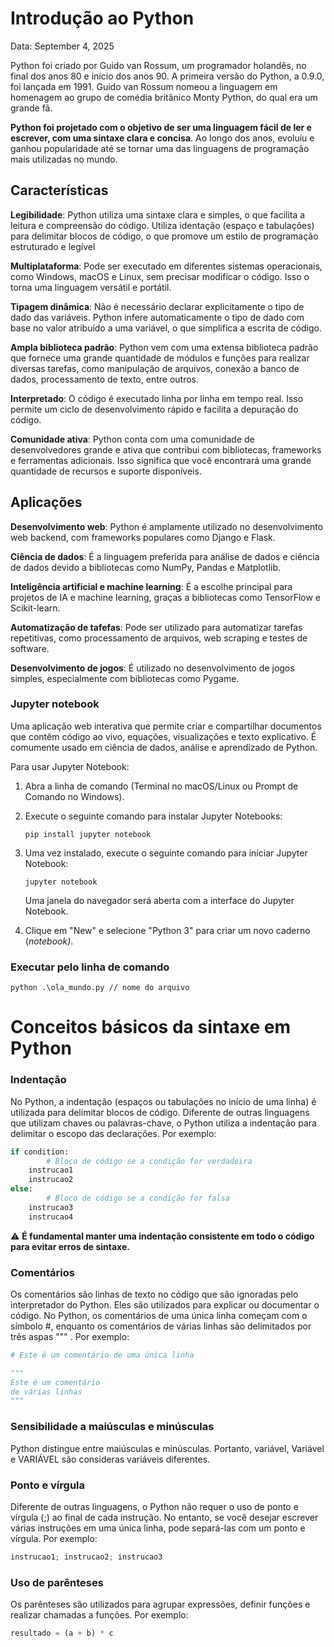 # Introdução ao Python

Data: September 4, 2025

Python foi criado por Guido van Rossum, um programador holandês, no final dos anos 80 e início dos anos 90. A primeira versão do Python, a 0.9.0, foi lançada em 1991. Guido van Rossum nomeou a linguagem em homenagem ao grupo de comédia britânico Monty Python, do qual era um grande fã.

**Python foi projetado com o objetivo de ser uma linguagem fácil de ler e escrever, com uma sintaxe clara e concisa**. Ao longo dos anos, evoluiu e ganhou popularidade até se tornar uma das linguagens de programação mais utilizadas no mundo.

## Características

**Legibilidade**: Python utiliza uma sintaxe clara e simples, o que facilita a leitura e compreensão do código. Utiliza identação (espaço e tabulações) para delimitar blocos de código, o que promove um estilo de programação estruturado e legível

**Multiplataforma**: Pode ser executado em diferentes sistemas operacionais, como Windows, macOS e Linux, sem precisar modificar o código. Isso o torna uma linguagem versátil e portátil.

**Tipagem dinâmica**: Não é necessário declarar explicitamente o tipo de dado das variáveis. Python infere automaticamente o tipo de dado com base no valor atribuído a uma variável, o que simplifica a escrita de código.

**Ampla biblioteca padrão**: Python vem com uma extensa biblioteca padrão que fornece uma grande quantidade de módulos e funções para realizar diversas tarefas, como manipulação de arquivos, conexão a banco de dados, processamento de texto, entre outros.

**Interpretado**: O código é executado linha por linha em tempo real. Isso permite um ciclo de desenvolvimento rápido e facilita a depuração do código.

**Comunidade ativa**: Python conta com uma comunidade de desenvolvedores grande e ativa que contribui com bibliotecas, frameworks e ferramentas adicionais. Isso significa que você encontrará uma grande quantidade de recursos e suporte disponíveis.

## Aplicações

**Desenvolvimento web**: Python é amplamente utilizado no desenvolvimento web backend, com frameworks populares como Django e Flask.

**Ciência de dados**: É a linguagem preferida para análise de dados e ciência de dados devido a bibliotecas como NumPy, Pandas e Matplotlib.

**Inteligência artificial e machine learning**: É a escolhe principal para projetos de IA e machine learning, graças a bibliotecas como TensorFlow e Scikit-learn.

**Automatização de tafefas**: Pode ser utilizado para automatizar tarefas repetitivas, como processamento de arquivos, web scraping e testes de software.

**Desenvolvimento de jogos**: É utilizado no desenvolvimento de jogos simples, especialmente com bibliotecas como Pygame.

### Jupyter notebook

Uma aplicação web interativa que permite criar e compartilhar documentos que contêm código ao vivo, equações, visualizações e texto explicativo. É comumente usado em ciência de dados, análise e aprendizado de Python.

Para usar Jupyter Notebook:

1. Abra a linha de comando (Terminal no macOS/Linux ou Prompt de Comando no Windows).
2. Execute o seguinte comando para instalar Jupyter Notebooks:
    
    ```
    pip install jupyter notebook
    ```
    
3. Uma vez instalado, execute o seguinte comando para iniciar Jupyter Notebook:
    
    ```
    jupyter notebook
    ```
    
    Uma janela do navegador será aberta com a interface do Jupyter Notebook.
    
4. Clique em "New" e selecione "Python 3" para criar um novo caderno (*notebook)*.

### Executar pelo linha de comando

```
python .\ola_mundo.py // nome do arquivo                                                                             
```

# Conceitos básicos da sintaxe em Python

### Indentação

No Python, a indentação (espaços ou tabulações no início de uma linha) é utilizada para delimitar blocos de código. Diferente de outras linguagens que utilizam chaves ou palavras-chave, o Python utiliza a indentação para delimitar o escopo das declarações. Por exemplo:

```python
if condition:
		# Bloco de código se a condição for verdadeira
    instrucao1
    instrucao2
else:
		# Bloco de código se a condição for falsa
    instrucao3
    instrucao4
```

<aside>

⚠️ **É fundamental manter uma indentação consistente em todo o código para evitar erros de sintaxe.**

</aside>

### Comentários

Os comentários são linhas de texto no código que são ignoradas pelo interpretador do Python. Eles são utilizados para explicar ou documentar o código. No Python, os comentários de uma única linha começam com o símbolo #, enquanto os comentários de várias linhas são delimitados por três aspas """ . Por exemplo:

```python
# Este é um comentário de uma única linha

"""
Este é um comentário
de várias linhas
"""
```

### Sensibilidade a maiúsculas e minúsculas

Python distingue entre maiúsculas e minúsculas. Portanto, variável, Variável e VARIÁVEL são consideras variáveis diferentes.

### Ponto e vírgula

Diferente de outras linguagens, o Python não requer o uso de ponto e vírgula (;) ao final de cada instrução. No entanto, se você desejar escrever várias instruções em uma única linha, pode separá-las com um ponto e vírgula. Por exemplo:

```python
instrucao1; instrucao2; instrucao3
```

### Uso de parênteses

Os parênteses são utilizados para agrupar expressões, definir funções e realizar chamadas a funções. Por exemplo:

```python
resultado = (a + b) * c
```